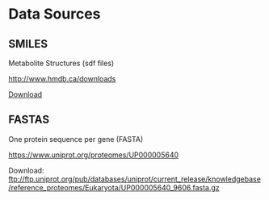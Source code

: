 # Data Sources
## SMILES
Metabolite Structures (sdf files)

<http://www.hmdb.ca/downloads>

[Download](http://www.hmdb.ca/system/downloads/current/structures.zip)

## FASTAS
One protein sequence per gene (FASTA)

<https://www.uniprot.org/proteomes/UP000005640>

Download:
<ftp://ftp.uniprot.org/pub/databases/uniprot/current_release/knowledgebase/reference_proteomes/Eukaryota/UP000005640_9606.fasta.gz>

